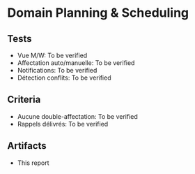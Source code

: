 # Domain Planning & Scheduling

## Tests

- Vue M/W: To be verified
- Affectation auto/manuelle: To be verified
- Notifications: To be verified
- Détection conflits: To be verified

## Criteria

- Aucune double-affectation: To be verified
- Rappels délivrés: To be verified

## Artifacts

- This report
